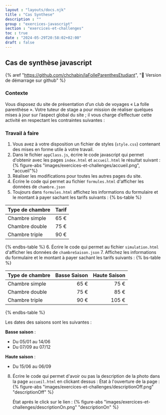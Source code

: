 ```yaml
---
layout : "layouts/docs.njk"
title : "Cas Synthese"
description : ""
group : "exercices-javascript"
section : "exercices-et-challenges"
toc : true
date : "2024-05-29T20:58:02+02:00"
draft : false
---
```

## Cas de synthèse javascript
{% aref "https://github.com/chchabin/laFolleParenthesEtudiant", "🚀 Version de démarrage sur github" %}
### Contexte
Vous disposez du site de présentation d’un club de voyages « La folle parenthèse ». Votre tuteur de stage a
pour mission de réaliser quelques mises à jour sur l’aspect global du site ; il vous charge d’effectuer cette activité
en respectant les contraintes suivantes :

### Travail à faire
1. Vous avez à votre disposition un fichier de styles (`style.css`) contenant des mises en forme utile à votre travail.
2. Dans le fichier `appClass.js`, écrire le code javascript qui permet d'obtenir avec les pages `index.html` et `accueil.html` le résultat suivant :
   {% figure-abs "images/exercices-et-challenges/accueil.png", "accueil"%}
3. Réaliser les modifications pour toutes les autres pages du site.
4. Écrire le code qui permet au fichier `formules.html` d'afficher les données de `chambre.json`
5. Toujours dans `formules.html` affichez les informations du formulaire et le montant à payer sachant les tarifs suivants :
   {% bs-table %}

| Type de chambre |  	Tarif |
|-----------------|--------:|
| Chambre simple  |   	65 € |
| Chambre double  |   	75 € |
| Chambre triple  |   	90 € |
{% endbs-table %}
6. Écrire le code qui permet au fichier `simulation.html` d'afficher les données de `chambreSaison.json`
7. Affichez les informations du formulaire et le montant à payer sachant les tarifs suivants :
   {% bs-table %}

| Type de chambre |  	Basse Saison |  Haute Saison |
|-----------------|---------------:|--------------:|
| Chambre simple  |          	65 € |          75 € |
| Chambre double  |          	75 € |          85 € |
| Chambre triple  |          	90 € |         105 € |
{% endbs-table %}

Les dates des saisons sont les suivantes :

**Basse saison** :
- Du 05/01 au 14/06
- Du 07/09 au 07/12

**Haute saison** :
- Du 15/06 au 06/09
8. Écrire le code qui permet d'avoir ou pas la description de la photo dans la page `accueil.html` en clickant dessus :
   État à l'ouverture de la page :
   {% figure-abs "images/exercices-et-challenges/descriptionOff.png" "descriptionOff" %}

   État aprés le click sur le lien :
   {% figure-abs "images/exercices-et-challenges/descriptionOn.png" "descriptionOn" %}


